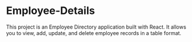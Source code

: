 # Employee-Details
This project is an Employee Directory application built with React. It allows you to view, add, update, and delete employee records in a table format.
